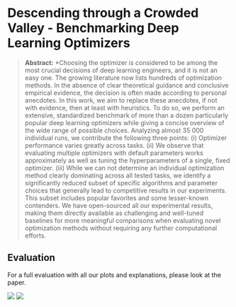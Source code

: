 # Descending through a Crowded Valley - Benchmarking Deep Learning Optimizers

> **Abstract:** *Choosing the optimizer is considered to be among the most crucial decisions of deep learning engineers, and it is not an easy one. The growing literature now lists hundreds of optimization methods. In the absence of clear theoretical guidance and conclusive empirical evidence, the decision is often made according to personal anecdotes. In this work, we aim to replace these anecdotes, if not with evidence, then at least with heuristics. To do so, we perform an extensive, standardized benchmark of more than a dozen particularly popular deep learning optimizers while giving a concise overview of the wide range of possible choices. Analyzing almost 35 000 individual runs, we contribute the following three points: (i) Optimizer performance varies greatly across tasks. (ii) We observe that evaluating multiple optimizers with default parameters works approximately as well as tuning the hyperparameters of a single, fixed optimizer. (iii) While we can not determine an individual optimization method clearly dominating across all tested tasks, we identify a significantly reduced subset of specific algorithms and parameter choices that generally lead to competitive results in our experiments. This subset includes popular favorites and some lesser-known contenders. We have open-sourced all our experimental results, making them directly available as challenging and well-tuned baselines for more meaningful comparisons when evaluating novel optimization methods without requiring any further computational efforts. 


## Evaluation

For a full evaluation with all our plots and explanations, please look at the paper.

<img src = "https://i.imgur.com/450YoFl.png" >

<img src = "https://i.imgur.com/Yu96SyP.png" >


